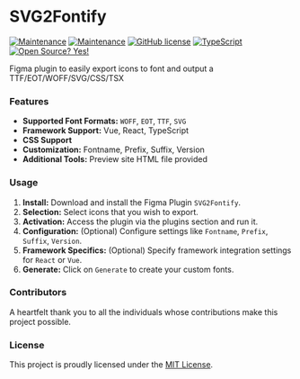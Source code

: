 # SVG2Fontify

[![Maintenance](https://img.shields.io/badge/-Vue.js-4fc08d?style=flat&logo=vuedotjs&logoColor=white)](https://ko.vuejs.org/)
[![Maintenance](https://img.shields.io/badge/-ReactJs-61DAFB?logo=react&logoColor=white&style=flat)](https://react.dev)
[![GitHub license](https://img.shields.io/github/license/Naereen/StrapDown.js.svg)](https://github.com/abdelhakimrafik/icon2font/blob/master/LICENSE)
[![TypeScript](https://badgen.net/badge/icon/typescript?icon=typescript&label)](https://typescriptlang.org)
[![Open Source? Yes!](https://badgen.net/badge/Open%20Source%20%3F/Yes%21/blue?icon=github)](https://github.com/abdelhakimrafik/icon2font/)

Figma plugin to easily export icons to font and output a TTF/EOT/WOFF/SVG/CSS/TSX

### Features

- **Supported Font Formats:** `WOFF`, `EOT`, `TTF`, `SVG`
- **Framework Support:** Vue, React, TypeScript
- **CSS Support**
- **Customization:** Fontname, Prefix, Suffix, Version
- **Additional Tools:** Preview site HTML file provided

### Usage

1. **Install:** Download and install the Figma Plugin `SVG2Fontify`.
2. **Selection:** Select icons that you wish to export.
3. **Activation:** Access the plugin via the plugins section and run it.
4. **Configuration:** (Optional) Configure settings like `Fontname`, `Prefix`, `Suffix`, `Version`.
5. **Framework Specifics:** (Optional) Specify framework integration settings for `React` or `Vue`.
6. **Generate:** Click on `Generate` to create your custom fonts.

### Contributors

A heartfelt thank you to all the individuals whose contributions make this project possible.

### License

This project is proudly licensed under the [MIT License](https://opensource.org/licenses/MIT).
